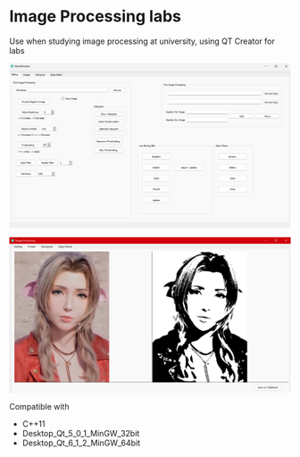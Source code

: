 # Image Processing labs

Use when studying image processing at university, using QT Creator for labs

![](https://github.com/aderayevans/ImageProcessing/blob/main/Images/Screenshot%202022-04-29%20110816.png)

![](https://github.com/aderayevans/ImageProcessing/blob/main/Images/Screenshot%202022-02-11%20101623.png)

Compatible with
+ C++11
+ Desktop_Qt_5_0_1_MinGW_32bit
+ Desktop_Qt_6_1_2_MinGW_64bit
